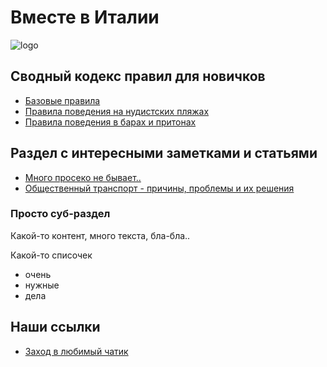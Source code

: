 
# Вместе в Италии

![logo](https://avatars.githubusercontent.com/u/123323048?s=200&v=4)

## Сводный кодекс правил для новичков

* [Базовые правила](/rules_basic)
* [Правила поведения на нудистских пляжах](#)
* [Правила поведения в барах и притонах](#)

## Раздел с интересными заметками и статьями

* [Много просеко не бывает..](#)
* [Общественный транспорт - причины, проблемы и их решения](#)

### Просто суб-раздел

Какой-то контент, много текста, бла-бла..

Какой-то списочек

* очень
* нужные
* дела

## Наши ссылки 

* [Заход в любимый чатик](https://telegram.im/@vmestevitalii?lang=ru)

